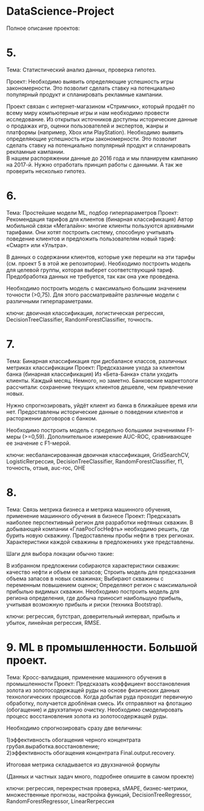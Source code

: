 # DataScience-Project

Полное описание проектов:
# 5.
Тема: Статистический анализ данных, проверка гипотез.

Проект: Необходимо выявить определяющие успешность игры закономерности. Это позволит сделать ставку на потенциально популярный продукт и спланировать рекламные кампании.

Проект связан с интернет-магазином «Стримчик», который продаёт по всему миру компьютерные игры и нам необходимо провести исследование. Из открытых источников доступны исторические данные о продажах игр, оценки пользователей и экспертов, жанры и платформы (например, Xbox или PlayStation). Необходимо выявить определяющие успешность игры закономерности. Это позволит сделать ставку на потенциально популярный продукт и спланировать рекламные кампании.\
В нашем распоряжении данные до 2016 года и мы планируем кампанию на 2017-й. Нужно отработать принцип работы с данными. А так же проверить несколько гипотез.

# 6.
Тема: Простейшие модели ML, подбор гиперпараметров
Проект: Рекомендация тарифов для клиентов (бинарная классификация)
Автор мобильной связи «Мегалайн»: многие клиенты пользуются архивными тарифами. Они хотят построить систему, способную учитывать поведение клиентов и предложить пользователям новый тариф: «Смарт» или «Ультра».

В данных о содержании клиентов, которые уже перешли на эти тарифы (см. проект 5 в этой же репозитории). Необходимо построить модель для целевой группы, которая выберет соответствующий тариф. Предобработка данных не требуется, так как она уже проведена.

Необходимо построить модель с максимально большим значением точности (>0,75). Для этого рассматривайте различные модели с различными гиперпараметрами.

ключи: двоичная классификация, логистическая регрессия, DecisionTreeClassifier, RandomForestClassifier, точность.
# 7.
Тема: Бинарная классификация при дисбалансе классов, различных метриках классификации
Проект: Предсказание ухода за клиентом банка (бинарная классификация)
Из «Бета-Банка» стали уходить клиенты. Каждый месяц. Немного, но заметно. Банковские маркетологи рассчитали: сохранение текущих клиентов дешевле, чем привлечение новых.

Нужно спрогнозировать, уйдёт клиент из банка в ближайшее время или нет. Предоставлены исторические данные о поведении клиентов и расторжении договоров с банком.

Необходимо построить модель с предельно большими значениями F1-меры (>=0,59). Дополнительное измерение AUC-ROC, сравнивающее ее значение с F1-мерой.

ключи: несбалансированная двоичная классификация, GridSearchCV, LogisticReгрессия, DecisionTreeClassifier, RandomForestClassifier, f1, точность, отзыв, auc-roc, OHE
# 8.
Тема: Связь метрика бизнеса и метрика машинного обучения, применение машинного обучения в бизнесе
Проект: Предсказать наиболее перспективный регион для разработки нефтяных скважин.
В добывающей компании «ГлавРосГосНефть» необходимо решить, где бурить новую скважину. Предоставлены пробы нефти в трех регионах. Характеристики каждой скважины в предложениях уже представлены.

Шаги для выбора локации обычно такие:

В избранном предложении собираются характеристики скважин: качество нефти и объем ее запасов;
Строить модель для предсказания объема запасов в новых скважинах;
Выбирают скважины с переменным повышением оценок;
Определяют регион с максимальной прибылью видимых скважин.
Необходимо построить модель для региона определения, где добыча приносит наибольшую прибыль, учитывая возможную прибыль и риски (техника Bootstrap).

ключи: регрессия, бутстрап, доверительный интервал, прибыль и убыток, линейная регрессия, RMSE.
# 9. ML в промышленности. Большой проект.
Тема: Кросс-валидация, применение машинного обучения в промышленности
Проект: Предсказать коэффициент восстановления золота из золотосодержащей руды на основе физических данных технологических процессов.
Когда добытая руда проходит первичную обработку, получается дроблёная смесь. Их отправляют на флотацию (обогащение) и двухэтапную очистку. Необходимо смоделировать процесс восстановления золота из золотосодержащей руды.

Необходимо спрогнозировать сразу две величины:

1)эффективность обогащения черного концентрата грубая.выработка.восстановление;\
2)эффективность обогащения концентрата Final.output.recovery.

Итоговая метрика складывается из двухзначной формулы

(Данных и частных задач много, подробнее опишите в самом проекте)

ключи: регрессия, перекрестная проверка, sMAPE, бизнес-метрики, множественные прогнозы, настройка функций, DecisionTreeRegressor, RandomForestRegressor, LinearReгрессия

